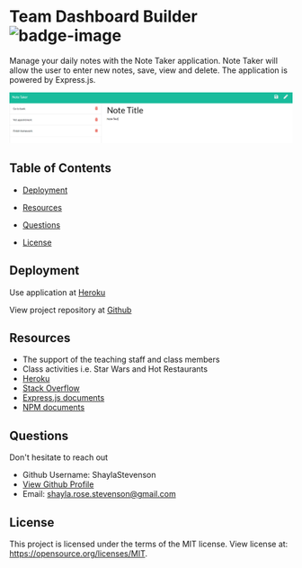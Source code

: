 # Team Dashboard Builder ![badge-image](https://img.shields.io/static/v1?label=license&message=MIT&color=blue)  
Manage your daily notes with the Note Taker application. Note Taker will allow the user to enter new notes, save, view and delete. The application is powered by Express.js.

![demo](public/assets/note-demo.png)

## Table of Contents
  * [Deployment](#Deployment)

  * [Resources](#Resources)

  * [Questions](#Questions)

  * [License](#License)

## Deployment
Use application at [Heroku]()

View project repository at [Github](https://github.com/ShaylaStevenson/note-taker)

## Resources
* The support of the teaching staff and class members
* Class activities i.e. Star Wars and Hot Restaurants
* [Heroku](https://heroku.com/)
* [Stack Overflow](https://stackoverflow.com/)
* [Express.js documents](https://expressjs.com/)
* [NPM documents](https://docs.npmjs.com/)

## Questions
Don't hesitate to reach out 
  * Github Username: ShaylaStevenson
  * [View Github Profile](https://github.com/ShaylaStevenson)
  * Email: shayla.rose.stevenson@gmail.com
  
## License
This project is licensed under the terms of the MIT license. View license at:
https://opensource.org/licenses/MIT.

